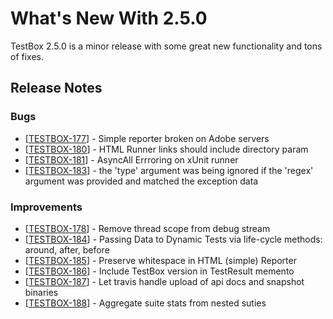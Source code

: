 # What's New With 2.5.0

TestBox 2.5.0 is a minor release with some great new functionality and tons of fixes.

## Release Notes    

### Bugs
* [<a href='https://ortussolutions.atlassian.net/browse/TESTBOX-177'>TESTBOX-177</a>] - Simple reporter broken on Adobe servers
* [<a href='https://ortussolutions.atlassian.net/browse/TESTBOX-180'>TESTBOX-180</a>] - HTML Runner links should include directory param
* [<a href='https://ortussolutions.atlassian.net/browse/TESTBOX-181'>TESTBOX-181</a>] - AsyncAll Errroring on xUnit runner
* [<a href='https://ortussolutions.atlassian.net/browse/TESTBOX-183'>TESTBOX-183</a>] - the &#39;type&#39; argument was being ignored if the &#39;regex&#39; argument was provided and matched the exception data          

### Improvements
* [<a href='https://ortussolutions.atlassian.net/browse/TESTBOX-178'>TESTBOX-178</a>] - Remove thread scope from debug stream
* [<a href='https://ortussolutions.atlassian.net/browse/TESTBOX-184'>TESTBOX-184</a>] - Passing Data to Dynamic Tests via life-cycle methods: around, after, before
* [<a href='https://ortussolutions.atlassian.net/browse/TESTBOX-185'>TESTBOX-185</a>] - Preserve whitespace in HTML (simple) Reporter
* [<a href='https://ortussolutions.atlassian.net/browse/TESTBOX-186'>TESTBOX-186</a>] - Include TestBox version in TestResult memento
* [<a href='https://ortussolutions.atlassian.net/browse/TESTBOX-187'>TESTBOX-187</a>] - Let travis handle upload of api docs and snapshot binaries
* [<a href='https://ortussolutions.atlassian.net/browse/TESTBOX-188'>TESTBOX-188</a>] - Aggregate suite stats from nested suties
